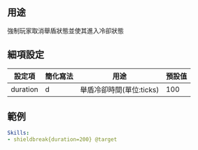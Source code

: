 用途
--------------------------

強制玩家取消舉盾狀態並使其進入冷卻狀態

細項設定
----------

| 設定項 | 簡化寫法 | 用途 | 預設值 |
|-----------|------------|----------------------------------------------------------------------------------------------------------------|---------------|
| duration  | d  | 舉盾冷卻時間(單位:ticks) | 100  |

  

範例
--------
```yml
Skills:
- shieldbreak{duration=200} @target
```